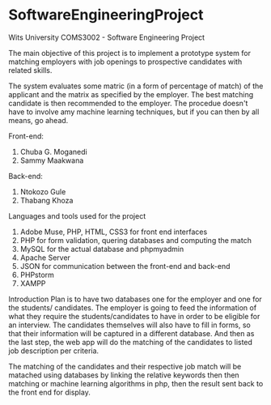 # SoftwareEngineeringProject

Wits University COMS3002 - Software Engineering Project

The main objective of this project is to implement a prototype system for matching employers with job openings to prospective candidates with related skills.

The system evaluates some matric (in a form of percentage of match) of the applicant and the matrix as specified by the employer. The best matching candidate is then recommended to the employer. The procedue doesn't have to involve amy machine learning techniques, but if you can then by all means, go ahead.

Front-end:
1. Chuba G. Moganedi
2. Sammy Maakwana

Back-end:
1. Ntokozo Gule
2. Thabang Khoza

Languages and tools used for the project
1. Adobe Muse, PHP, HTML, CSS3 for front end interfaces
2. PHP for form validation, quering databases and computing the match
3. MySQL for the actual database and phpmyadmin
4. Apache Server
5. JSON for communication between the front-end and back-end
6. PHPstorm 
7. XAMPP

Introduction
Plan is to have two databases one for the employer and one for the students/ candidates.
The employer is going to feed the information of what they require the students/candidates to have in order to be eligible for an interview.
The candidates themselves will also have to fill in forms, so that their information will be captured in a different database. And then as the last step, the web app will do the matching of the candidates to listed job description per criteria.

The matching of the candidates and their respective job match will be matached using databases by linking the relative keywords then then matching or machine learning algorithms in php, then the result sent back to the front end for display.
 
